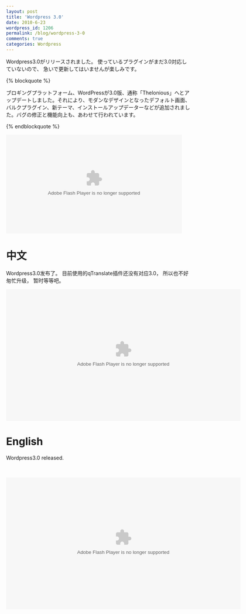 ```yaml
---
layout: post
title: 'Wordpress 3.0'
date: 2010-6-23
wordpress_id: 1206
permalink: /blog/wordpress-3-0
comments: true
categories: Wordpress
---
```

Wordpress3.0がリリースされました。
使っているプラグインがまだ3.0対応していないので、
急いで更新してはいませんが楽しみです。
<br/>

{% blockquote %}

ブロギングプラットフォーム、WordPressが3.0版、通称「Thelonious」へとアップデートしました。それにより、モダンなデザインとなったデフォルト画面、バルクプラグイン、新テーマ、インストールアップデーターなどが追加されました。バグの修正と機能向上も、あわせて行われています。

{% endblockquote %}

<embed src="http://v.wordpress.com/wp-content/plugins/video/flvplayer.swf?ver=1.21" type="application/x-shockwave-flash" width="480" height="270" wmode="transparent" seamlesstabbing="true" allowfullscreen="true" allowscriptaccess="always" overstretch="true" flashvars="guid=BQtfIEY1&amp;width=640&amp;height=360&amp;locksize=no&amp;dynamicseek=false&amp;qc_publisherId=p-18-mFEk4J448M" title="Introducing WordPress 3.0 &quot;Thelonious&quot;"></embed>



# 中文
Wordpress3.0发布了。
目前使用的qTranslate插件还没有对应3.0，
所以也不好匆忙升级，
暂时等等吧。
<br/>

<embed src="http://v.wordpress.com/wp-content/plugins/video/flvplayer.swf?ver=1.21" type="application/x-shockwave-flash" width="640" height="360" wmode="transparent" seamlesstabbing="true" allowfullscreen="true" allowscriptaccess="always" overstretch="true" flashvars="guid=BQtfIEY1&amp;width=640&amp;height=360&amp;locksize=no&amp;dynamicseek=false&amp;qc_publisherId=p-18-mFEk4J448M" title="Introducing WordPress 3.0 &quot;Thelonious&quot;"></embed>


# English

Wordpress3.0 released.

<br/>

<embed src="http://v.wordpress.com/wp-content/plugins/video/flvplayer.swf?ver=1.21" type="application/x-shockwave-flash" width="640" height="360" wmode="transparent" seamlesstabbing="true" allowfullscreen="true" allowscriptaccess="always" overstretch="true" flashvars="guid=BQtfIEY1&amp;width=640&amp;height=360&amp;locksize=no&amp;dynamicseek=false&amp;qc_publisherId=p-18-mFEk4J448M" title="Introducing WordPress 3.0 &quot;Thelonious&quot;"></embed>
